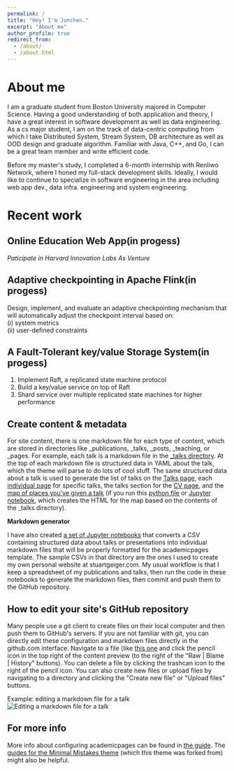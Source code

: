 ```yaml
---
permalink: /
title: "Hey! I'm Junchen."
excerpt: "About me"
author_profile: true
redirect_from: 
  - /about/
  - /about.html
---
```

About me
======
I am a graduate student from Boston University majored in Computer Science. Having a good understanding of both application and theory, I have a great interest in software development as well as data engineering. As a cs major student, I am on the track of data-centric computing from which I take Distributed System, Stream System, DB architecture as well as OOD design and graduate algorithm. Familiar with Java, C++, and Go, I can be a great team member and write efficient code. 

Before my master's study, I completed a 6-month internship with Renliwo Network, where I honed my full-stack development skills. Ideally, I would like to continue to specialize in software engineering in the area including web app dev., data infra. engineering and system engineering.

Recent work
======  


Online Education Web App(in progess)
------
*Paticipate in Harvard Innovation Labs As Venture*

Adaptive checkpointing in Apache Flink(in progess)
------

Design, implement, and evaluate an adaptive checkpointing mechanism that will automatically adjust the checkpoint interval based on:  
   (i) system metrics  
   (ii) user-defined constraints  

A Fault-Tolerant key/value Storage System(in progess)
------
1. Implement Raft, a replicated state machine protocol
2. Build a key/value service on top of Raft
3. Shard service over multiple replicated state machines for higher performance

Create content & metadata
------
For site content, there is one markdown file for each type of content, which are stored in directories like _publications, _talks, _posts, _teaching, or _pages. For example, each talk is a markdown file in the [_talks directory](https://github.com/academicpages/academicpages.github.io/tree/master/_talks). At the top of each markdown file is structured data in YAML about the talk, which the theme will parse to do lots of cool stuff. The same structured data about a talk is used to generate the list of talks on the [Talks page](https://academicpages.github.io/talks), each [individual page](https://academicpages.github.io/talks/2012-03-01-talk-1) for specific talks, the talks section for the [CV page](https://academicpages.github.io/cv), and the [map of places you've given a talk](https://academicpages.github.io/talkmap.html) (if you run this [python file](https://github.com/academicpages/academicpages.github.io/blob/master/talkmap.py) or [Jupyter notebook](https://github.com/academicpages/academicpages.github.io/blob/master/talkmap.ipynb), which creates the HTML for the map based on the contents of the _talks directory).



**Markdown generator**

I have also created [a set of Jupyter notebooks](https://github.com/academicpages/academicpages.github.io/tree/master/markdown_generator
) that converts a CSV containing structured data about talks or presentations into individual markdown files that will be properly formatted for the academicpages template. The sample CSVs in that directory are the ones I used to create my own personal website at stuartgeiger.com. My usual workflow is that I keep a spreadsheet of my publications and talks, then run the code in these notebooks to generate the markdown files, then commit and push them to the GitHub repository.

How to edit your site's GitHub repository
------
Many people use a git client to create files on their local computer and then push them to GitHub's servers. If you are not familiar with git, you can directly edit these configuration and markdown files directly in the github.com interface. Navigate to a file (like [this one](https://github.com/academicpages/academicpages.github.io/blob/master/_talks/2012-03-01-talk-1.md) and click the pencil icon in the top right of the content preview (to the right of the "Raw | Blame | History" buttons). You can delete a file by clicking the trashcan icon to the right of the pencil icon. You can also create new files or upload files by navigating to a directory and clicking the "Create new file" or "Upload files" buttons. 

Example: editing a markdown file for a talk
![Editing a markdown file for a talk](/images/editing-talk.png)

For more info
------
More info about configuring academicpages can be found in [the guide](https://academicpages.github.io/markdown/). The [guides for the Minimal Mistakes theme](https://mmistakes.github.io/minimal-mistakes/docs/configuration/) (which this theme was forked from) might also be helpful.
